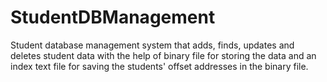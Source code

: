 # StudentDBManagement
Student database management system that adds, finds, updates and deletes student data with the help of binary file for storing the data and an index text file for saving the students' offset addresses in the binary file. 
